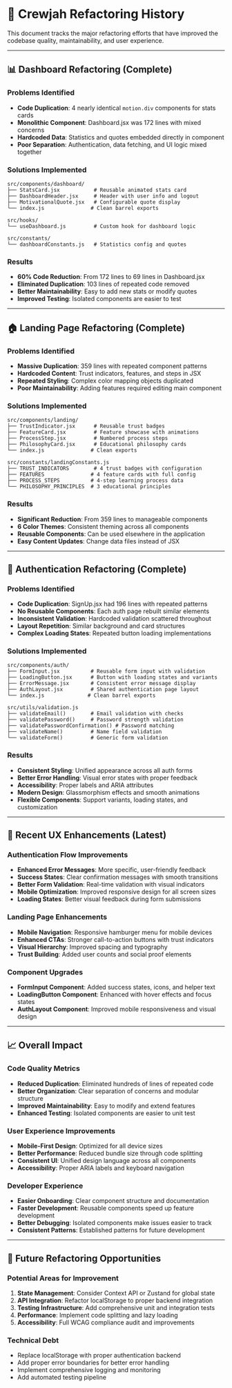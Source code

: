# 🔄 Crewjah Refactoring History

This document tracks the major refactoring efforts that have improved the codebase quality, maintainability, and user experience.

---

## 📊 Dashboard Refactoring (Complete)

### Problems Identified
- **Code Duplication**: 4 nearly identical `motion.div` components for stats cards
- **Monolithic Component**: Dashboard.jsx was 172 lines with mixed concerns
- **Hardcoded Data**: Statistics and quotes embedded directly in component
- **Poor Separation**: Authentication, data fetching, and UI logic mixed together

### Solutions Implemented
```
src/components/dashboard/
├── StatsCard.jsx           # Reusable animated stats card
├── DashboardHeader.jsx     # Header with user info and logout
├── MotivationalQuote.jsx   # Configurable quote display
└── index.js               # Clean barrel exports

src/hooks/
└── useDashboard.js         # Custom hook for dashboard logic

src/constants/
└── dashboardConstants.js   # Statistics config and quotes
```

### Results
- **60% Code Reduction**: From 172 lines to 69 lines in Dashboard.jsx
- **Eliminated Duplication**: 103 lines of repeated code removed
- **Better Maintainability**: Easy to add new stats or modify quotes
- **Improved Testing**: Isolated components are easier to test

---

## 🏠 Landing Page Refactoring (Complete)

### Problems Identified
- **Massive Duplication**: 359 lines with repeated component patterns
- **Hardcoded Content**: Trust indicators, features, and steps in JSX
- **Repeated Styling**: Complex color mapping objects duplicated
- **Poor Maintainability**: Adding features required editing main component

### Solutions Implemented
```
src/components/landing/
├── TrustIndicator.jsx      # Reusable trust badges
├── FeatureCard.jsx         # Feature showcase with animations
├── ProcessStep.jsx         # Numbered process steps
├── PhilosophyCard.jsx      # Educational philosophy cards
└── index.js               # Clean exports

src/constants/landingConstants.js
├── TRUST_INDICATORS        # 4 trust badges with configuration
├── FEATURES               # 4 feature cards with full config
├── PROCESS_STEPS          # 4-step learning process data
└── PHILOSOPHY_PRINCIPLES  # 3 educational principles
```

### Results
- **Significant Reduction**: From 359 lines to manageable components
- **6 Color Themes**: Consistent theming across all components
- **Reusable Components**: Can be used elsewhere in the application
- **Easy Content Updates**: Change data files instead of JSX

---

## 🔐 Authentication Refactoring (Complete)

### Problems Identified
- **Code Duplication**: SignUp.jsx had 196 lines with repeated patterns
- **No Reusable Components**: Each auth page rebuilt similar elements
- **Inconsistent Validation**: Hardcoded validation scattered throughout
- **Layout Repetition**: Similar background and card structures
- **Complex Loading States**: Repeated button loading implementations

### Solutions Implemented
```
src/components/auth/
├── FormInput.jsx          # Reusable form input with validation
├── LoadingButton.jsx      # Button with loading states and variants
├── ErrorMessage.jsx       # Consistent error message display
├── AuthLayout.jsx         # Shared authentication page layout
└── index.js              # Clean barrel exports

src/utils/validation.js
├── validateEmail()        # Email validation with checks
├── validatePassword()     # Password strength validation
├── validatePasswordConfirmation() # Password matching
├── validateName()         # Name field validation
└── validateForm()         # Generic form validation
```

### Results
- **Consistent Styling**: Unified appearance across all auth forms
- **Better Error Handling**: Visual error states with proper feedback
- **Accessibility**: Proper labels and ARIA attributes
- **Modern Design**: Glassmorphism effects and smooth animations
- **Flexible Components**: Support variants, loading states, and customization

---

## 🎯 Recent UX Enhancements (Latest)

### Authentication Flow Improvements
- **Enhanced Error Messages**: More specific, user-friendly feedback
- **Success States**: Clear confirmation messages with smooth transitions
- **Better Form Validation**: Real-time validation with visual indicators
- **Mobile Optimization**: Improved responsive design for all screen sizes
- **Loading States**: Better visual feedback during form submissions

### Landing Page Enhancements
- **Mobile Navigation**: Responsive hamburger menu for mobile devices
- **Enhanced CTAs**: Stronger call-to-action buttons with trust indicators
- **Visual Hierarchy**: Improved spacing and typography
- **Trust Building**: Added user counts and social proof elements

### Component Upgrades
- **FormInput Component**: Added success states, icons, and helper text
- **LoadingButton Component**: Enhanced with hover effects and focus states
- **AuthLayout Component**: Improved mobile responsiveness and visual design

---

## 📈 Overall Impact

### Code Quality Metrics
- **Reduced Duplication**: Eliminated hundreds of lines of repeated code
- **Better Organization**: Clear separation of concerns and modular structure
- **Improved Maintainability**: Easy to modify and extend features
- **Enhanced Testing**: Isolated components are easier to unit test

### User Experience Improvements
- **Mobile-First Design**: Optimized for all device sizes
- **Better Performance**: Reduced bundle size through code splitting
- **Consistent UI**: Unified design language across all components
- **Accessibility**: Proper ARIA labels and keyboard navigation

### Developer Experience
- **Easier Onboarding**: Clear component structure and documentation
- **Faster Development**: Reusable components speed up feature development
- **Better Debugging**: Isolated components make issues easier to track
- **Consistent Patterns**: Established patterns for future development

---

## 🔮 Future Refactoring Opportunities

### Potential Areas for Improvement
1. **State Management**: Consider Context API or Zustand for global state
2. **API Integration**: Refactor localStorage to proper backend integration
3. **Testing Infrastructure**: Add comprehensive unit and integration tests
4. **Performance**: Implement code splitting and lazy loading
5. **Accessibility**: Full WCAG compliance audit and improvements

### Technical Debt
- Replace localStorage with proper authentication backend
- Add proper error boundaries for better error handling
- Implement comprehensive logging and monitoring
- Add automated testing pipeline